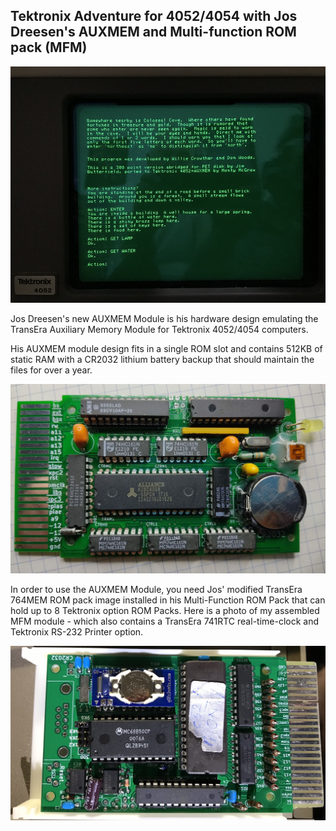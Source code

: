Tektronix Adventure for 4052/4054 with Jos Dreesen's AUXMEM and Multi-function ROM pack (MFM)
-----

![Adventure running from AUXMEM module](./Updated%20Adventure%20running%20from%20AUXMEM.jpg)

Jos Dreesen's new AUXMEM Module is his hardware design emulating the TransEra Auxiliary Memory Module for Tektronix 4052/4054 computers.

His AUXMEM module design fits in a single ROM slot and contains 512KB of static RAM with a CR2032 lithium battery backup that should maintain the files for over a year.


![Jos Dreesen's AUXMEM module](./AMM_top.jpg)

In order to use the AUXMEM Module, you need Jos' modified TransEra 764MEM ROM pack image installed in his Multi-Function ROM Pack that can hold up to 8 Tektronix option ROM Packs.  Here is a photo of my assembled MFM module - which also contains a TransEra 741RTC real-time-clock and Tektronix RS-232 Printer option.

![My assembled MFM module](./My%20MFM%20assembly.jpeg)
